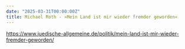 ```yaml
---
date: "2025-03-31T00:00:00Z"
title: Michael Roth - »Mein Land ist mir wieder fremder geworden«
---
```

https://www.juedische-allgemeine.de/politik/mein-land-ist-mir-wieder-fremder-geworden/
